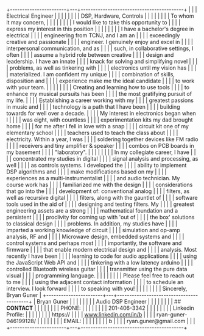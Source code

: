 +-----------------------+---+------------------------------------------+
|                       |   | Electrical Engineer                      |
|                       |   |                                          |
|                       |   | DSP, Hardware, Controls                  |
|                       |   |                                          |
|                       |   | To whom it may concern,                  |
|                       |   |                                          |
|                       |   | I would like to take this opportunity to |
|                       |   | express my interest in this position     |
|                       |   |                                          |
|                       |   | I have a bachelor's degree in electrical |
|                       |   | engineering from TCNJ, and I am an       |
|                       |   | exceedingly creative and passionate      |
|                       |   | engineer. I genuinely enjoy and excel in |
|                       |   | interpersonal communication, and as      |
|                       |   | such, in collaborative settings, I often |
|                       |   | assume a hybrid role between creative    |
|                       |   | design and leadership. I have an innate  |
|                       |   | knack for solving and simplifying novel  |
|                       |   | problems, as well as tinkering with      |
|                       |   | electronics until my vision has          |
|                       |   | materialized. I am confident my unique   |
|                       |   | combination of skills, disposition and   |
|                       |   | experience make me the ideal candidate   |
|                       |   | to work with your team.                  |
|                       |   |                                          |
|                       |   | Creating and learning how to use tools   |
|                       |   | to enhance my musical pursuits has been  |
|                       |   | the most gratifying pursuit of my life.  |
|                       |   | Establishing a career working with my    |
|                       |   | greatest passions in music and           |
|                       |   | technology is a path that I have been    |
|                       |   | building towards for well over a decade. |
|                       |   | My interest in electronics began when I  |
|                       |   | was eight, with countless                |
|                       |   | experimentation kits my dad brought home |
|                       |   | for me after I fell in love with a snap  |
|                       |   | circuit kit one of my elementary school  |
|                       |   | teachers used to teach the class about   |
|                       |   | electricity. Within a year, I was        |
|                       |   | soldering together devices like FM radio |
|                       |   | receivers and tiny amplifier & speaker   |
|                       |   | combos on PCB boards in my basement      |
|                       |   | "laboratory".                            |
|                       |   |                                          |
|                       |   | In my collegiate career, I have          |
|                       |   | concentrated my studies in digital       |
|                       |   | signal analysis and processing, as well  |
|                       |   | as controls systems. I developed the     |
|                       |   | ability to implement DSP algorithms and  |
|                       |   | make modifications based on my           |
|                       |   | experiences as a multi-instrumentalist   |
|                       |   | and audio technician. My course work has |
|                       |   | familiarized me with the design          |
|                       |   | considerations that go into the          |
|                       |   | development of: conventional analog      |
|                       |   | filters, as well as recursive digital    |
|                       |   | filters, along with the gauntlet of      |
|                       |   | software tools used in the aid of        |
|                       |   | designing and testing filters. My        |
|                       |   | greatest engineering assets are a strong |
|                       |   | mathematical foundation and a persistent |
|                       |   | proclivity for coming up with 'out of    |
|                       |   | the box' solutions to classical design   |
|                       |   | problems. In addition, my studies have   |
|                       |   | imparted a working knowledge of circuit  |
|                       |   | simulation and op-amp analysis, RF and   |
|                       |   | Microwave design, embedded systems and   |
|                       |   | control systems and perhaps most         |
|                       |   | importantly, the software and firmware   |
|                       |   | that enable modern electrical design and |
|                       |   | analysis. Most recently I have been      |
|                       |   | learning to code for audio applications  |
|                       |   | using the JavaScript Web API and         |
|                       |   | tinkering with a low latency arduino     |
|                       |   | controlled Bluetooth wireless guitar     |
|                       |   | transmitter using the pure data visual   |
|                       |   | programming language.                    |
|                       |   |                                          |
|                       |   | Please feel free to reach out to me      |
|                       |   | using the adjacent contact information   |
|                       |   | to schedule an interview. I look forward |
|                       |   | to speaking with you!                    |
|                       |   |                                          |
|                       |   | Sincerely, Bryan Guner                   |
+-----------------------+---+------------------------------------------+
| Bryan Guner           |   |                                          |
|                       |   |                                          |
| Audio DSP Engineer    |   |                                          |
|                       |   |                                          |
| ## **CONTACT**        |   |                                          |
|                       |   |                                          |
| PHONE:                |   |                                          |
|                       |   |                                          |
| 201-406-3342          |   |                                          |
|                       |   |                                          |
| Linkedin Profile:     |   |                                          |
|                       |   |                                          |
| https://              |   |                                          |
| www.linkedin.com/in/b |   |                                          |
| ryan-guner-046199128/ |   |                                          |
|                       |   |                                          |
| EMAIL:                |   |                                          |
|                       |   |                                          |
| b                     |   |                                          |
| ryan.guner\@gmail.com |   |                                          |
+-----------------------+---+------------------------------------------+
